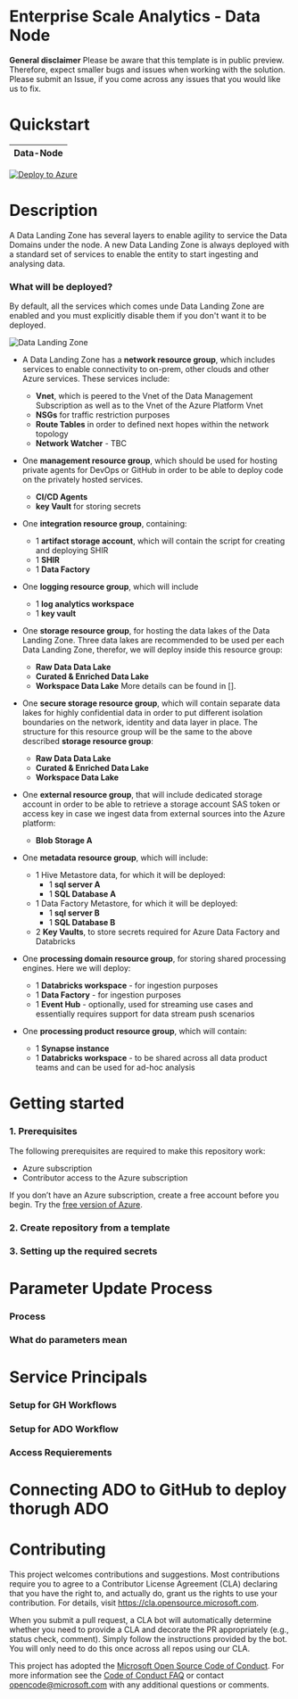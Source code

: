 # Enterprise Scale Analytics - Data Node

**General disclaimer** Please be aware that this template is in public preview. Therefore, expect smaller bugs and issues when working with the solution. Please submit an Issue, if you come across any issues that you would like us to fix.


# Quickstart

| Data-Node |
|:--------------|
[![Deploy to Azure](https://aka.ms/deploytoazurebutton)](https%3A%2F%2Fraw.githubusercontent.com%2FAzure%2Fdata-node%2Fmain%2Fdocs%2Freference%2Fdeploy.dataNode.json)

# Description 
A Data Landing Zone has several layers to enable agility to service the Data Domains under the node. A new Data Landing Zone is always deployed with a standard set of services to enable the entity to start ingesting and analysing data.

### What will be deployed?

By default, all the services which comes unde Data Landing Zone are enabled and you must explicitly disable them if you don't want it to be deployed. 

![Data Landing Zone](./media/datalandingzone.png)

 - A Data Landing Zone has a **network resource group**, which includes services to enable connectivity to on-prem, other clouds and other Azure services. These services include: 
    - **Vnet**, which is peered to the Vnet of the Data Management Subscription as well as to the Vnet of the Azure Platform Vnet
    - **NSGs** for traffic restriction purposes
    - **Route Tables** in order to defined next hopes within the network topology
    - **Network Watcher** - TBC

- One **management resource group**, which should be used for hosting private agents for DevOps or GitHub in order to be able to deploy code on the privately hosted services. 
    - **CI/CD Agents** 
    - **key Vault** for storing secrets

- One **integration resource group**, containing: 
    - 1 **artifact storage account**, which will contain the script for creating and deploying SHIR
    - 1 **SHIR** 
    - 1 **Data Factory**

- One **logging resource group**, which will include
    - 1 **log analytics workspace**
    - 1 **key vault**

- One **storage resource group**, for hosting the data lakes of the Data Landing Zone. Three data lakes are recommended to be used per each Data Landing Zone, therefor, we will deploy inside this resource group: 
    - **Raw Data Data Lake**
    - **Curated & Enriched Data Lake**
    - **Workspace Data Lake**
    More details can be found in [].

- One **secure storage resource group**, which will contain separate data lakes for highly confidential data in order to put different isolation boundaries on the network, identity and data layer in place. The structure for this resource group will be the same to the above described **storage resource group**:
    - **Raw Data Data Lake**
    - **Curated & Enriched Data Lake**
    - **Workspace Data Lake**

- One **external resource group**, that will include dedicated storage account in order to be able to retrieve a storage account SAS token or access key in case we ingest data from external sources into the Azure platform: 
    - **Blob Storage A**

- One **metadata resource group**, which will include:
    - 1 Hive Metastore data, for which it will be deployed: 
        - 1 **sql server A** 
        - 1 **SQL Database A**
    - 1 Data Factory Metastore, for which it will be deployed:
        - 1 **sql server B** 
        - 1 **SQL Database B**
    - 2 **Key Vaults**, to store secrets required for Azure Data Factory and  Databricks

- One **processing domain resource group**, for storing shared processing engines. Here we will deploy:
   
    - 1 **Databricks workspace** - for ingestion purposes 
    - 1 **Data Factory** - for ingestion purposes
    - 1 **Event Hub** - optionally, used for streaming use cases and essentially requires support for data stream push scenarios
    

- One **processing product resource group**, which will contain:
    - 1 **Synapse instance**
    - 1 **Databricks workspace** - to be shared across all data product teams and can be used for ad-hoc analysis 


    
# Getting started

### 1. Prerequisites

The following prerequisites are required to make this repository work:
- Azure subscription
- Contributor access to the Azure subscription

If you don’t have an Azure subscription, create a free account before you begin. Try the [free version of Azure](https://azure.microsoft.com/en-in/free/).


### 2. Create repository from a template

### 3. Setting up the required secrets

# Parameter Update Process

### Process

### What do parameters mean

# Service Principals

### Setup for GH Workflows

### Setup for ADO Workflow

### Access Requierements

# Connecting ADO to GitHub to deploy thorugh ADO

# Contributing

This project welcomes contributions and suggestions.  Most contributions require you to agree to a
Contributor License Agreement (CLA) declaring that you have the right to, and actually do, grant us
the rights to use your contribution. For details, visit https://cla.opensource.microsoft.com.

When you submit a pull request, a CLA bot will automatically determine whether you need to provide
a CLA and decorate the PR appropriately (e.g., status check, comment). Simply follow the instructions
provided by the bot. You will only need to do this once across all repos using our CLA.

This project has adopted the [Microsoft Open Source Code of Conduct](https://opensource.microsoft.com/codeofconduct/).
For more information see the [Code of Conduct FAQ](https://opensource.microsoft.com/codeofconduct/faq/) or
contact [opencode@microsoft.com](mailto:opencode@microsoft.com) with any additional questions or comments.
